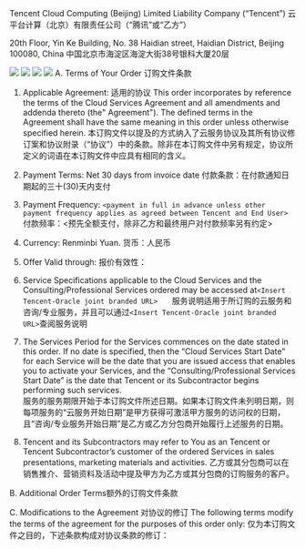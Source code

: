 Tencent Cloud Computing (Beijing) Limited Liability Company (“Tencent”)
云平台计算（北京）有限责任公司（“腾讯”或“乙方”）

20th Floor, Yin Ke Building, No. 38 Haidian street, Haidian District, Beijing 100080, China
中国北京市海淀区海淀大街38号银科大厦20层

![](https://main.qcloudimg.com/raw/e2fc22a438f77897f9d677d350829a4e.png)
![](https://main.qcloudimg.com/raw/8279fda15063143d7953533bdb2122bd.png)
![](https://main.qcloudimg.com/raw/527d78d82dbbfecec9e0fe47168aafd6.png)
![](https://main.qcloudimg.com/raw/64a1497a2820c6595a7b7dbcf44fe25a.png)
A. Terms of Your Order 订购文件条款
1. Applicable Agreement:  适用的协议
This order incorporates by reference the terms of the Cloud Services Agreement and all amendments and addenda 
thereto (the" Agreement").  The defined terms in the Agreement shall have the same meaning in this order unless 
otherwise specified herein. 
本订购文件以提及的方式纳入了云服务协议及其所有协议修订案和协议附录（“协议”）中的条款。除非在本订购文件中另有规定，协议所定义的词语在本订购文件中应具有相同的含义。

2. Payment Terms:  Net 30 days from invoice date
付款条款：在付款通知日期起的三十(30)天内支付

3. Payment Frequency:  `<payment in full in advance unless other payment frequency applies as agreed between Tencent and End User> `
付款频率：<预先全额支付，除非乙方和最终用户对付款频率另有约定>

4. Currency:  Renminbi Yuan.
货币：人民币

5. Offer Valid through: 
报价有效性：

6. Service Specifications applicable to the Cloud Services and the Consulting/Professional Services ordered may be accessed at`<Insert Tencent-Oracle joint branded URL>   `
服务说明适用于所订购的云服务和咨询/专业服务，并且可以通过`<Insert Tencent-Oracle joint branded URL>`查阅服务说明

7. The Services Period for the Services commences on the date stated in this order.  If no date is specified, then the “Cloud Services Start Date” for each Service will be the date that you are issued access that enables you to activate your Services, and the “Consulting/Professional Services Start Date” is the date that Tencent or its Subcontractor  begins performing such services.  
服务的服务期限开始于本订购文件所述日期。如果本订购文件未列明日期，则每项服务的“云服务开始日期”是甲方获得可激活甲方服务的访问权的日期，且“咨询/专业服务开始日期”是乙方或乙方分包商开始履行上述服务的日期。

8. Tencent and its Subcontractors may refer to You as an Tencent or Tencent Subcontractor’s customer of the ordered Services in sales presentations, marketing materials and activities. 
乙方或其分包商可以在销售推介、营销资料及活动中提及甲方为乙方或其分包商的订购服务的客户。

B. Additional Order Terms额外的订购文件条款

C. Modifications to the Agreement 对协议的修订
The following terms modify the terms of the agreement for the purposes of this order only:
仅为本订购文件之目的，下述条款构成对协议条款的修订：